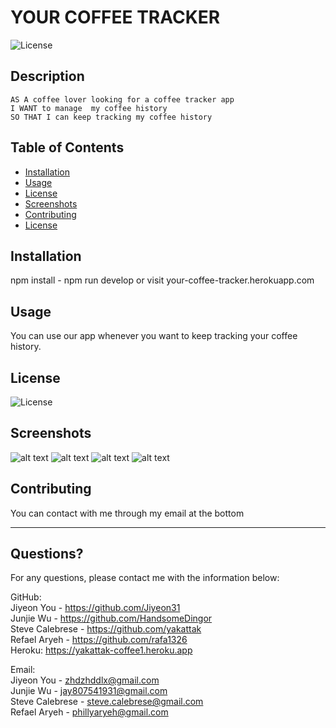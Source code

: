 # YOUR COFFEE TRACKER 
  ![License](https://img.shields.io/badge/License-MIT-yellow.svg)
  
  ## Description 
  
  ```text
  AS A coffee lover looking for a coffee tracker app
  I WANT to manage  my coffee history
  SO THAT I can keep tracking my coffee history
  ```
  
  ## Table of Contents
  * [Installation](#installation)
  * [Usage](#usage)
  * [License](#license)
  * [Screenshots](#screenshots)
  * [Contributing](#contributing)
  * [License](#license)
  
  ## Installation
  
  npm install - npm run develop or visit your-coffee-tracker.herokuapp.com
  
  ## Usage 
  
  You can use our app whenever you want to keep tracking your coffee history.
    
  ## License
    
  ![License](https://img.shields.io/badge/License-MIT-yellow.svg)
  
  ## Screenshots
  
  ![alt text](https://github.com/Jiyeon31/your-coffee-tracker/blob/main/client/src/assets/screenshots/main.jpg)
  ![alt text](https://github.com/Jiyeon31/your-coffee-tracker/blob/main/client/src/assets/screenshots/product.jpg)
  ![alt text](https://github.com/Jiyeon31/your-coffee-tracker/blob/main/client/src/assets/screenshots/profile.jpg)
  ![alt text](https://github.com/Jiyeon31/your-coffee-tracker/blob/main/client/src/assets/screenshots/favorite.jpg)
  
  ## Contributing
  
  You can contact with me through my email at the bottom
  
  ---
  
  ## Questions?

  For any questions, please contact me with the information below:
 
  GitHub:<br />
  Jiyeon You - https://github.com/Jiyeon31<br />
  Junjie Wu - https://github.com/HandsomeDingor<br />
  Steve Calebrese - https://github.com/yakattak<br />
  Refael Aryeh - https://github.com/rafa1326<br />
  Heroku: https://yakattak-coffee1.heroku.app<br />

  
  Email:<br /> 
  Jiyeon You - zhdzhddlx@gmail.com<br />
  Junjie Wu - jay807541931@gmail.com<br />
  Steve Calebrese - steve.calebrese@gmail.com<br />
  Refael Aryeh - phillyaryeh@gmail.com
  

